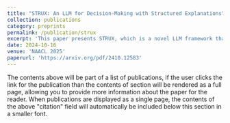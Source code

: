 ```yaml
---
title: "STRUX: An LLM for Decision-Making with Structured Explanations"
collection: publications
category: preprints
permalink: /publication/strux
excerpt: 'This paper presents STRUX, which is a novel LLM framework that enhances decision-making through structured explanations. By distilling complex information into key facts and employing self-reflection steps, it categorizes and prioritizes factors affecting decisions. We demonstrate its effectiveness in stock investment decisions based on earnings call transcripts, making LLM decision-making more transparent and practical.'
date: 2024-10-16
venue: 'NAACL 2025'
paperurl: 'https://arxiv.org/pdf/2410.12583'
---
```


The contents above will be part of a list of publications, if the user clicks the link for the publication than the contents of section will be rendered as a full page, allowing you to provide more information about the paper for the reader. When publications are displayed as a single page, the contents of the above "citation" field will automatically be included below this section in a smaller font.
